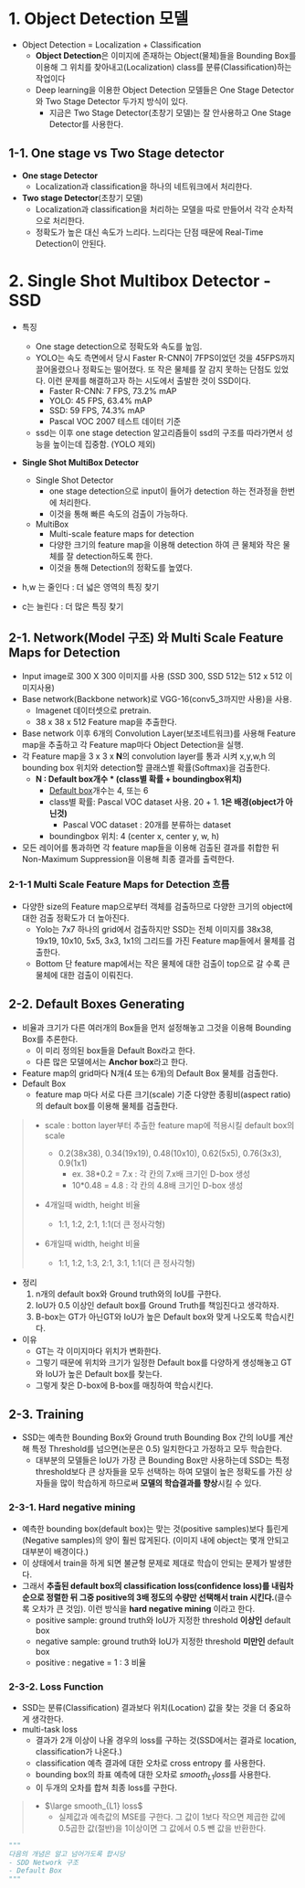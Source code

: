# 1. Object Detection 모델
- Object Detection = Localization + Classification
    - **Object Detection**은 이미지에 존재하는 Object(물체)들을 Bounding Box를 이용해 그 위치를 찾아내고(Localization) class를 분류(Classification)하는 작업이다
    - Deep learning을 이용한 Object Detection 모델들은 One Stage Detector와 Two Stage Detector 두가지 방식이 있다.
        - 지금은 Two Stage Detector(초창기 모델)는 잘 안사용하고 One Stage Detector를 사용한다.

## 1-1. One stage vs Two Stage detector
- **One stage Detector**
    - Localization과 classification을 하나의 네트워크에서 처리한다.
- **Two stage Detector**(초창기 모델)
    - Localization과 classification을 처리하는 모델을 따로 만들어서 각각 순차적으로 처리한다.
    - 정확도가 높은 대신 속도가 느리다. 느리다는 단점 때문에 Real-Time Detection이 안된다.

# 2. Single Shot Multibox Detector - SSD
- 특징 
    - One stage detection으로 정확도와 속도를 높임.
    - YOLO는 속도 측면에서 당시 Faster R-CNN이 7FPS이었던 것을 45FPS까지 끌어올렸으나 정확도는 떨어졌다. 또 작은 물체를 잘 감지 못하는 단점도 있었다. 이런 문제를 해결하고자 하는 시도에서 출발한 것이 SSD이다.
        - Faster R-CNN: 7 FPS, 73.2% mAP
        - YOLO: 45 FPS, 63.4% mAP
        - SSD: 59 FPS, 74.3% mAP
        - Pascal VOC 2007 테스트 데이터 기준
    - ssd는 이후 one stage detection 알고리즘들이 ssd의 구조를 따라가면서 성능을 높이는데 집중함. (YOLO 제외)

- **Single Shot MultiBox Detector**
    - Single Shot Detector
        - one stage detection으로 input이 들어가 detection 하는 전과정을 한번에 처리한다.
        - 이것을 통해 빠른 속도의 검출이 가능하다.
    - MultiBox
        - Multi-scale feature maps for detection
        - 다양한 크기의 feature map을 이용해 detection 하여 큰 물체와 작은 물체를 잘 detection하도록 한다.
        - 이것을 통해 Detection의 정확도를 높였다.

- h,w 는 줄인다 : 더 넓은 영역의 특징 찾기
- c는 늘린다 : 더 많은 특징 찾기

## 2-1. Network(Model 구조) 와 Multi Scale Feature Maps for Detection
- Input image로 300 X 300 이미지를 사용 (SSD 300, SSD 512는 512 x 512 이미지사용)
- Base network(Backbone network)로 VGG-16(conv5_3까지만 사용)을 사용.
    - Imagenet 데이터셋으로 pretrain.
    - 38 x 38 x 512 Feature map을 추출한다.
- Base network 이후 6개의 Convolution Layer(보조네트워크)를 사용해 Feature map을 추출하고 각 Feature map마다 Object Detection을 실행.
- 각 Feature map을 3 x 3 x **N**의 convolution layer를 통과 시켜 x,y,w,h 의 bounding box 위치와 detection할 클래스별 확률(Softmax)을 검출한다.
    - **N : Default box개수 * (class별 확률 + boundingbox위치)**
        - <a href='#Default-Boxes-Generating'>Default box</a>개수는 4, 또는 6
        - class별 확률: Pascal VOC dataset 사용. 20 + 1. **1은 배경(object가 아닌것)**
            - Pascal VOC dataset : 20개를 분류하는 dataset
        - boundingbox 위치: 4 (center x, center y, w, h)
- 모든 레이어를 통과하면 각 feature map들을 이용해 검출된 결과를 취합한 뒤 Non-Maximum Suppression을 이용해 최종 결과를 출력한다.   

### 2-1-1 Multi Scale Feature Maps for Detection 흐름
- 다양한 size의 Feature map으로부터 객체를 검출하므로 다양한 크기의 object에 대한 검출 정확도가 더 높아진다.
    - Yolo는 7x7 하나의 grid에서 검출하지만 SSD는 전체 이미지를 38x38, 19x19, 10x10, 5x5, 3x3, 1x1의 그리드를 가진 Feature map들에서 물체를 검출한다.
    - Bottom 단 feature map에서는 작은 물체에 대한 검출이 top으로 갈 수록 큰 물체에 대한 검출이 이뤄진다.

## 2-2. Default Boxes Generating
- 비율과 크기가 다른 여러개의 Box들을 먼저 설정해놓고 그것을 이용해 Bounding Box를 추론한다.
    - 이 미리 정의된 box들을 Default Box라고 한다.
    - 다른 많은 모델에서는 **Anchor box**라고 한다.
- Feature map의 grid마다 N개(4 또는 6개)의 Default Box 물체를 검출한다. 
- Default Box
    - feature map 마다 서로 다른 크기(scale) 기준 다양한 종횡비(aspect ratio)의 default box를 이용해 물체를 검출한다.
> - scale : botton layer부터 추출한 feature map에 적용시킬 default box의 scale    
>     - 0.2(38x38), 0.34(19x19), 0.48(10x10), 0.62(5x5), 0.76(3x3), 0.9(1x1)
>       - ex. 38*0.2 = 7.x : 각 칸의 7.x배 크기인 D-box 생성
>       -  10*0.48 = 4.8 : 각 칸의 4.8배 크기인 D-box 생성
> 
> - 4개일때 width, height 비율
>     - 1:1, 1:2, 2:1, 1:1(더 큰 정사각형)
> - 6개일때 width, height 비율
>     - 1:1, 1:2, 1:3, 2:1, 3:1, 1:1(더 큰 정사각형)

- 정리
    1. n개의 default box와 Ground truth와의 IoU를 구한다.
    2. IoU가 0.5 이상인 default box를 Ground Truth를 책임진다고 생각하자.
    3. B-box는 GT가 아닌GT와 IoU가 높은 Default box와 맞게 나오도록 학습시킨다.
- 이유
    - GT는 각 이미지마다 위치가 변화한다.  
    - 그렇기 때문에 위치와 크기가 일정한 Default box를 다양하게 생성해놓고 GT와 IoU가 높은 Default box를 찾는다.  
    - 그렇게 찾은 D-box에 B-box를 매칭하여 학습시킨다.

## 2-3. Training
- SSD는 예측한 Bounding Box와 Ground truth Bounding Box 간의 IoU를 계산해 특정 Threshold를 넘으면(논문은 0.5) 일치한다고 가정하고 모두 학습한다.
    - 대부분의 모델들은 IoU가 가장 큰 Bounding Box만 사용하는데 SSD는 특정 threshold보다 큰 상자들을 모두 선택하는 하여 모델이 높은 정확도를 가진 상자들을 많이 학습하게 하므로써 **모델의 학습결과를 향상**시킬 수 있다.
    
### 2-3-1. Hard negative mining
- 예측한 bounding box(default box)는 맞는 것(positive samples)보다 틀린게(Negative samples)의 양이 훨씬 많게된다. (이미지 내에 object는 몇개 안되고 대부분이 배경이다.) 
- 이 상태에서 train을 하게 되면 불균형 문제로 제대로 학습이 안되는 문제가 발생한다. 
- 그래서 **추출된 default box의 classification loss(confidence loss)를 내림차순으로 정렬한 뒤 그중 positive의 3배 정도의 수량만 선택해서 train 시킨다.**(클수록 오차가 큰 것임). 이런 방식을 **hard negative mining** 이라고 한다. 
    - positive sample: ground truth와 IoU가 지정한 threshold **이상인** default box
    - negative sample: ground truth와 IoU가 지정한 threshold **미만인** default box
    - positive : negative = 1 : 3 비율

### 2-3-2. Loss Function
- SSD는 분류(Classification) 결과보다 위치(Location) 값을 찾는 것을 더 중요하게 생각한다.
- multi-task loss
    - 결과가 2개 이상이 나올 경우의 loss를 구하는 것(SSD에서는 결과로 location, classification가 나온다.)
    - classification 예측 결과에 대한 오차로 cross entropy 를 사용한다.
    - bounding box의 좌표 예측에 대한 오차로 $smooth_{L1} loss$를 사용한다. 
    - 이 두개의 오차를 합쳐 최종 loss를 구한다.

> - $\large smooth_{L1} loss$
>    - 실제값과 예측값의 MSE를 구한다. 그 값이 1보다 작으면 제곱한 값에 0.5곱한 값(절반)을 1이상이면 그 값에서 0.5 뺀 값을 반환한다.



```python
"""
다음의 개념은 알고 넘어가도록 합시당
- SDD Network 구조
- Default Box
"""
```
